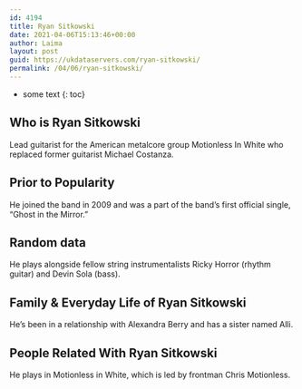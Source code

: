 ```yaml
---
id: 4194
title: Ryan Sitkowski
date: 2021-04-06T15:13:46+00:00
author: Laima
layout: post
guid: https://ukdataservers.com/ryan-sitkowski/
permalink: /04/06/ryan-sitkowski/
---
```


* some text
{: toc}


## Who is Ryan Sitkowski
                  
                  
                  
Lead guitarist for the American metalcore group Motionless In White who replaced former guitarist Michael Costanza.
                  
              
            
              
            
                
                
                
## Prior to Popularity
                  
                  
                  
He joined the band in 2009 and was a part of the band&#8217;s first official single, &#8220;Ghost in the Mirror.&#8221;
                  
              
            
              
            
                
                
                
## Random data
                  
                  
                  
He plays alongside fellow string instrumentalists Ricky Horror (rhythm guitar) and Devin Sola (bass).
                  
              
            
              
            
                
                
                
## Family & Everyday Life of Ryan Sitkowski
                  
                  
                  
He&#8217;s been in a relationship with Alexandra Berry and has a sister named Alli.
                  
              
            
              
            
                
                
                
## People Related With Ryan Sitkowski
                  
                  
                  
He plays in Motionless in White, which is led by frontman Chris Motionless.
                  
              
            
              
            
                
              
            
              
              
            
            
              
            
          
          
          